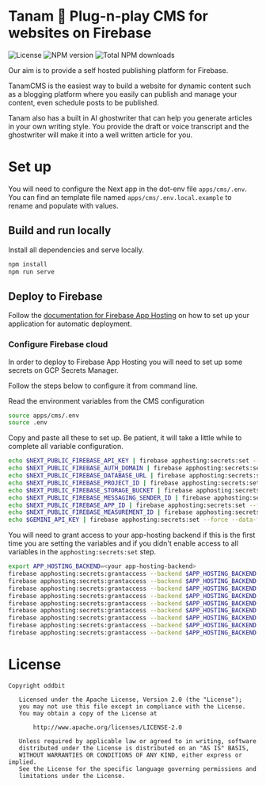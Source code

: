 # Tanam 🌱 Plug-n-play CMS for websites on Firebase

![License](https://img.shields.io/npm/l/tanam.svg)
![NPM version](https://img.shields.io/npm/v/tanam.svg)
![Total NPM downloads](https://img.shields.io/npm/dt/tanam.svg)

Our aim is to provide a self hosted publishing platform for Firebase.

TanamCMS is the easiest way to build a website for dynamic content such as a blogging platform where you easily can publish and manage your content, even schedule posts to be published.

Tanam also has a built in AI ghostwriter that can help you generate articles in your own writing style. You provide the draft or voice transcript and the ghostwriter will make it into a well written article for you.

# Set up

You will need to configure the Next app in the dot-env file `apps/cms/.env`. You can find an template file named `apps/cms/.env.local.example` to rename and populate with values.

## Build and run locally

Install all dependencies and serve locally.

```sh
npm install
npm run serve
```

## Deploy to Firebase

Follow the [documentation for Firebase App Hosting](https://firebase.google.com/docs/app-hosting)
on how to set up your application for automatic deployment.

### Configure Firebase cloud

In order to deploy to Firebase App Hosting you will need to set up some secrets on GCP Secrets Manager.

Follow the steps below to configure it from command line.

Read the environment variables from the CMS configuration

```sh
source apps/cms/.env
source .env
```

Copy and paste all these to set up. Be patient, it will take a little while to complete all variable configuration.

```sh
echo $NEXT_PUBLIC_FIREBASE_API_KEY | firebase apphosting:secrets:set --force --data-file - tanamApiKey
echo $NEXT_PUBLIC_FIREBASE_AUTH_DOMAIN | firebase apphosting:secrets:set --force --data-file - tanamAuthDomain
echo $NEXT_PUBLIC_FIREBASE_DATABASE_URL | firebase apphosting:secrets:set --force --data-file - tanamDatabaseUrl
echo $NEXT_PUBLIC_FIREBASE_PROJECT_ID | firebase apphosting:secrets:set --force --data-file - tanamProjectId
echo $NEXT_PUBLIC_FIREBASE_STORAGE_BUCKET | firebase apphosting:secrets:set --force --data-file - tanamStorageBucket
echo $NEXT_PUBLIC_FIREBASE_MESSAGING_SENDER_ID | firebase apphosting:secrets:set --force --data-file - tanamMessagingSenderId
echo $NEXT_PUBLIC_FIREBASE_APP_ID | firebase apphosting:secrets:set --force --data-file - tanamAppId
echo $NEXT_PUBLIC_FIREBASE_MEASUREMENT_ID | firebase apphosting:secrets:set --force --data-file - tanamMeasurementId
echo $GEMINI_API_KEY | firebase apphosting:secrets:set --force --data-file - tanamGenAiApiKey
```

You will need to grant access to your app-hosting backend if this is the first time you are setting the variables
and if you didn't enable access to all variables in the `apphosting:secrets:set` step.

```sh
export APP_HOSTING_BACKEND=<your app-hosting-backend>
firebase apphosting:secrets:grantaccess --backend $APP_HOSTING_BACKEND tanamApiKey
firebase apphosting:secrets:grantaccess --backend $APP_HOSTING_BACKEND tanamAuthDomain
firebase apphosting:secrets:grantaccess --backend $APP_HOSTING_BACKEND tanamDatabaseUrl
firebase apphosting:secrets:grantaccess --backend $APP_HOSTING_BACKEND tanamProjectId
firebase apphosting:secrets:grantaccess --backend $APP_HOSTING_BACKEND tanamStorageBucket
firebase apphosting:secrets:grantaccess --backend $APP_HOSTING_BACKEND tanamMessagingSenderId
firebase apphosting:secrets:grantaccess --backend $APP_HOSTING_BACKEND tanamAppId
firebase apphosting:secrets:grantaccess --backend $APP_HOSTING_BACKEND tanamMeasurementId
firebase apphosting:secrets:grantaccess --backend $APP_HOSTING_BACKEND tanamGenAiApiKey
```

# License

```
Copyright oddbit

   Licensed under the Apache License, Version 2.0 (the "License");
   you may not use this file except in compliance with the License.
   You may obtain a copy of the License at

       http://www.apache.org/licenses/LICENSE-2.0

   Unless required by applicable law or agreed to in writing, software
   distributed under the License is distributed on an "AS IS" BASIS,
   WITHOUT WARRANTIES OR CONDITIONS OF ANY KIND, either express or implied.
   See the License for the specific language governing permissions and
   limitations under the License.
```
